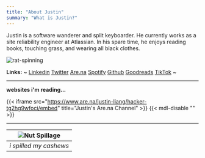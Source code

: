 ```yaml
---
title: "About Justin"
summary: "What is Justin?"
---
```


Justin is a software wanderer and split keyboarder. He currently works as a site reliability engineer at Atlassian. In his spare time, he enjoys reading books, touching grass, and wearing all black clothes.

![rat-spinning](/justin-blog/attachments/rat-spinning.gif)

**Links:**
~
[Linkedin](https://www.linkedin.com/in/justinliang1020/)
[Twitter](https://twitter.com/justinliang1020)
[Are.na](https://www.are.na/justin-liang/channels)
[Spotify](https://open.spotify.com/user/12149388936)
[Github](https://github.com/justinliang1020)
[Goodreads](https://www.goodreads.com/user/show/170472734-justin)
[TikTok](https://www.tiktok.com/@justin71488)
~

---

**websites i'm reading...**

{{< iframe src="https://www.are.na/justin-liang/hacker-tg2hg9wfoci/embed" title="Justin's Are.na Channel"  >}} {{< mdl-disable "<!-- markdownlint-disable MD034 -->" >}}

---

| ![Nut Spillage](/justin-blog/attachments/nut_spill.png) |
| :-----------------------------------------------------: |
|                 _i spilled my cashews_                  |

